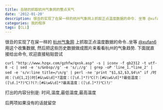 ```yaml
---
title: 丑陋的抓取杭州气象网的整点天气
date: '2012-01-20'
description: 很丑的实现了在屎一样的杭州气象网上抓取正点温度数据的命令. 坐等 @xufan6 用这个收集数据, 然后把这些历史数据做成图片来看看杭州的气象趋势. 下面就直接给出命令, 欢迎直接粘贴尝试
categories: 我的程序
tags: [CLi]
---
```

很丑的实现了在屎一样的 [杭州气象网][1] 上抓取正点温度数据的命令..坐等 [@xufan6][] 用这个收集数据, 然后把这些历史数据做成图片来看看杭州的气象趋势. 下面就直接给出命令, 欢迎直接粘贴尝试

	curl "http://www.hzqx.com/gzhfw/qxsk.asp" -s | iconv -f gb2312 -t utf-8 -c | sed -e 's/&nbsp//g' -e 's/;//g' | grep -oP 'line_1.*line_2' | sed -e 's/v:line title=/\n/g' | perl -ne 'print "$1,$2,$3,$4\n" if /时间：(\d{1,2})时[#&\w&\d]*?温度：([\d.]*?)℃(?:[#&\w&\d]*?最低温度：([\d.]*?)℃)?(?:[#&\w&\d]*?最高温度：([\d.]*?)℃)?/'

打出的内容分别是: 时间,温度,最低温度,最高温度

后两项如果没有的话就留空

[1]: http://www.hzqx.com/gzhfw/qxsk.asp
[@xufan6]: http://xufan6.com/ "萌帆君"